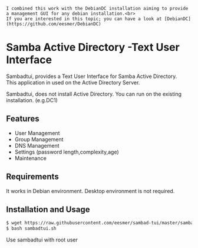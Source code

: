 
```
I combined this work with the DebianDC installation aiming to provide a management GUI for any debian installation.<br>
If you are interested in this topic; you can have a look at [DebianDC](https://github.com/eesmer/DebianDC)
```

# Samba Active Directory -Text User Interface
Sambadtui, provides a Text User Interface for Samba Active Directory.
<br> This application in used on the Active Directory Server.

Sambadtui, does not install Active Directory.
You can run on the existing installation. (e.g.DC1)

## Features
- User Management
- Group Management
- DNS Management
- Settings (password length,complexity,age)
- Maintenance

## Requirements
It works in Debian environment. Desktop environment is not required.

## Installation and Usage
```sh
$ wget https://raw.githubusercontent.com/eesmer/sambad-tui/master/sambadtui.sh
$ bash sambadtui.sh
```
Use sambadtui with root user
